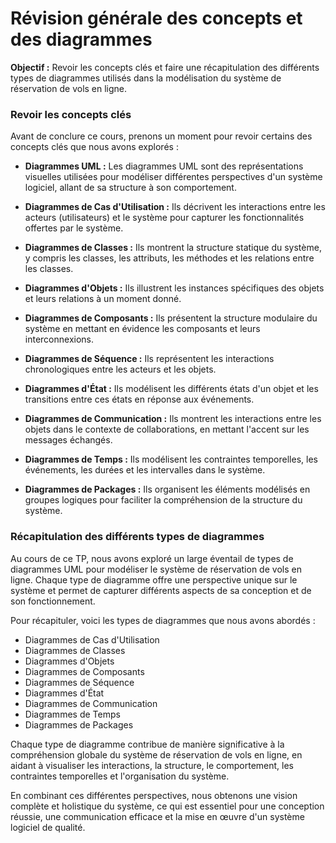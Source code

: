 # Révision générale des concepts et des diagrammes

**Objectif :** Revoir les concepts clés et faire une récapitulation des différents types de diagrammes utilisés dans la modélisation du système de réservation de vols en ligne.

### Revoir les concepts clés

Avant de conclure ce cours, prenons un moment pour revoir certains des concepts clés que nous avons explorés :

- **Diagrammes UML :** Les diagrammes UML sont des représentations visuelles utilisées pour modéliser différentes perspectives d'un système logiciel, allant de sa structure à son comportement.

- **Diagrammes de Cas d'Utilisation :** Ils décrivent les interactions entre les acteurs (utilisateurs) et le système pour capturer les fonctionnalités offertes par le système.

- **Diagrammes de Classes :** Ils montrent la structure statique du système, y compris les classes, les attributs, les méthodes et les relations entre les classes.

- **Diagrammes d'Objets :** Ils illustrent les instances spécifiques des objets et leurs relations à un moment donné.

- **Diagrammes de Composants :** Ils présentent la structure modulaire du système en mettant en évidence les composants et leurs interconnexions.

- **Diagrammes de Séquence :** Ils représentent les interactions chronologiques entre les acteurs et les objets.

- **Diagrammes d'État :** Ils modélisent les différents états d'un objet et les transitions entre ces états en réponse aux événements.

- **Diagrammes de Communication :** Ils montrent les interactions entre les objets dans le contexte de collaborations, en mettant l'accent sur les messages échangés.

- **Diagrammes de Temps :** Ils modélisent les contraintes temporelles, les événements, les durées et les intervalles dans le système.

- **Diagrammes de Packages :** Ils organisent les éléments modélisés en groupes logiques pour faciliter la compréhension de la structure du système.

### Récapitulation des différents types de diagrammes

Au cours de ce TP, nous avons exploré un large éventail de types de diagrammes UML pour modéliser le système de réservation de vols en ligne. Chaque type de diagramme offre une perspective unique sur le système et permet de capturer différents aspects de sa conception et de son fonctionnement.

Pour récapituler, voici les types de diagrammes que nous avons abordés :

- Diagrammes de Cas d'Utilisation
- Diagrammes de Classes
- Diagrammes d'Objets
- Diagrammes de Composants
- Diagrammes de Séquence
- Diagrammes d'État
- Diagrammes de Communication
- Diagrammes de Temps
- Diagrammes de Packages

Chaque type de diagramme contribue de manière significative à la compréhension globale du système de réservation de vols en ligne, en aidant à visualiser les interactions, la structure, le comportement, les contraintes temporelles et l'organisation du système.

En combinant ces différentes perspectives, nous obtenons une vision complète et holistique du système, ce qui est essentiel pour une conception réussie, une communication efficace et la mise en œuvre d'un système logiciel de qualité.